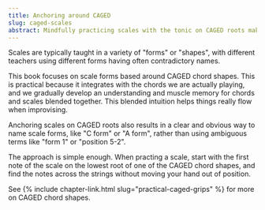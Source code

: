 ```yaml
---
title: Anchoring around CAGED
slug: caged-scales
abstract: Mindfully practicing scales with the tonic on CAGED roots makes everything start to flow. 
---
```



Scales are typically taught in a variety of "forms" or "shapes",
with different teachers using different forms having often contradictory names.

This book focuses on scale forms based around CAGED chord shapes.
This is practical because it integrates with the chords we are actually playing,
and we gradually develop an understanding and muscle memory for chords and scales blended together.
This blended intuition helps things really flow when improvising.

Anchoring scales on CAGED roots also results in a clear and obvious way to name scale forms,
like "C form" or "A form",
rather than using ambiguous terms like "form 1" or "position 5-2".

The approach is simple enough. 
When practing a scale,
start with the first note of the scale on the lowest root of one of the CAGED chord shapes,
and find the notes across the strings without moving your hand out of position.

See {% include chapter-link.html slug="practical-caged-grips" %} for more on CAGED chord shapes. 
